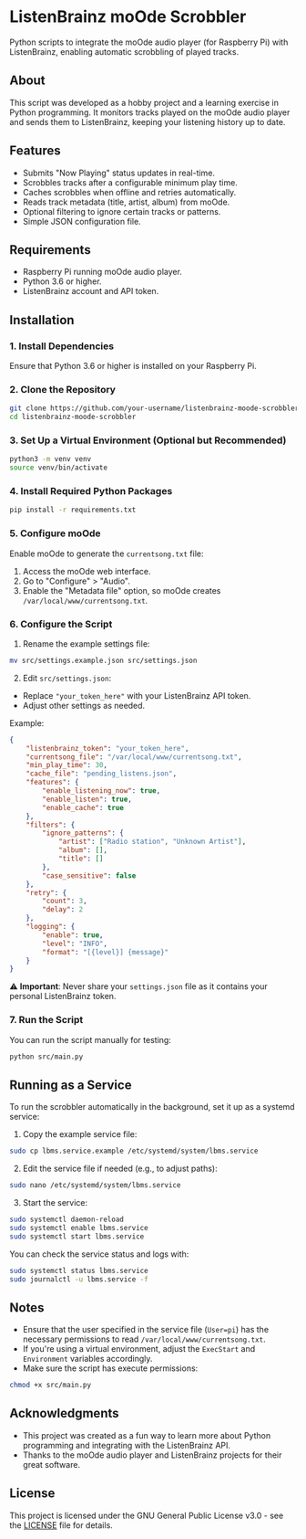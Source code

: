 # ListenBrainz moOde Scrobbler

Python scripts to integrate the moOde audio player (for Raspberry Pi) with ListenBrainz, enabling automatic scrobbling of played tracks.

## About

This script was developed as a hobby project and a learning exercise in Python programming. It monitors tracks played on the moOde audio player and sends them to ListenBrainz, keeping your listening history up to date.

## Features

- Submits "Now Playing" status updates in real-time.
- Scrobbles tracks after a configurable minimum play time.
- Caches scrobbles when offline and retries automatically.
- Reads track metadata (title, artist, album) from moOde.
- Optional filtering to ignore certain tracks or patterns.
- Simple JSON configuration file.

## Requirements

- Raspberry Pi running moOde audio player.
- Python 3.6 or higher.
- ListenBrainz account and API token.

## Installation

### 1. Install Dependencies

Ensure that Python 3.6 or higher is installed on your Raspberry Pi.

### 2. Clone the Repository

```bash
git clone https://github.com/your-username/listenbrainz-moode-scrobbler.git
cd listenbrainz-moode-scrobbler
```

### 3. Set Up a Virtual Environment (Optional but Recommended)

```bash
python3 -m venv venv
source venv/bin/activate
```

### 4. Install Required Python Packages

```bash
pip install -r requirements.txt
```

### 5. Configure moOde

Enable moOde to generate the `currentsong.txt` file:

1. Access the moOde web interface.
2. Go to "Configure" > "Audio".
3. Enable the "Metadata file" option, so moOde creates `/var/local/www/currentsong.txt`.

### 6. Configure the Script

1. Rename the example settings file:

```bash
mv src/settings.example.json src/settings.json
```

2. Edit `src/settings.json`:

- Replace `"your_token_here"` with your ListenBrainz API token.
- Adjust other settings as needed.

Example:

```json
{
    "listenbrainz_token": "your_token_here",
    "currentsong_file": "/var/local/www/currentsong.txt",
    "min_play_time": 30,
    "cache_file": "pending_listens.json",
    "features": {
        "enable_listening_now": true,
        "enable_listen": true,
        "enable_cache": true
    },
    "filters": {
        "ignore_patterns": {
            "artist": ["Radio station", "Unknown Artist"],
            "album": [],
            "title": []
        },
        "case_sensitive": false
    },
    "retry": {
        "count": 3,
        "delay": 2
    },
    "logging": {
        "enable": true,
        "level": "INFO",
        "format": "[{level}] {message}"
    }
}
```

⚠️ **Important**: Never share your `settings.json` file as it contains your personal ListenBrainz token.

### 7. Run the Script

You can run the script manually for testing:

```bash
python src/main.py
```

## Running as a Service

To run the scrobbler automatically in the background, set it up as a systemd service:

1. Copy the example service file:
```bash
sudo cp lbms.service.example /etc/systemd/system/lbms.service
```

2. Edit the service file if needed (e.g., to adjust paths):
```bash
sudo nano /etc/systemd/system/lbms.service
```

3. Start the service:
```bash
sudo systemctl daemon-reload
sudo systemctl enable lbms.service
sudo systemctl start lbms.service
```

You can check the service status and logs with:
```bash
sudo systemctl status lbms.service
sudo journalctl -u lbms.service -f
```

## Notes

- Ensure that the user specified in the service file (`User=pi`) has the necessary permissions to read `/var/local/www/currentsong.txt`.
- If you're using a virtual environment, adjust the `ExecStart` and `Environment` variables accordingly.
- Make sure the script has execute permissions:

```bash
chmod +x src/main.py
```

## Acknowledgments

- This project was created as a fun way to learn more about Python programming and integrating with the ListenBrainz API.
- Thanks to the moOde audio player and ListenBrainz projects for their great software.

## License

This project is licensed under the GNU General Public License v3.0 - see the [LICENSE](LICENSE) file for details.
